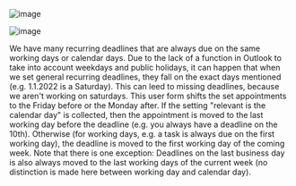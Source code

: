 ![image](https://user-images.githubusercontent.com/83080037/145626829-7ef8e132-d7ee-4c13-a2b4-dfd1d09fb733.png)

![image](https://user-images.githubusercontent.com/83080037/145626837-d18ab9cf-ce0f-42db-97ba-8d857df8b0e8.png)

We have many recurring deadlines that are always due on the same working days or calendar days. Due to the lack of a function 
in Outlook to take into account weekdays and public holidays, it can happen that when we set general recurring deadlines, 
they fall on the exact days mentioned (e.g. 1.1.2022 is a Saturday). This can leed to missing deadlines, because we aren't working on saturdays. 
This user form shifts the set appointments to the Friday before or the Monday after. 
If the setting "relevant is the calendar day" is collected, then the appointment is moved to the last working day before the deadline (e.g. you always have a deadline on the 10th). 
Otherwise (for working days, e.g. a task is always due on the first working day), the deadline is moved to the first working day of the coming week.
Note that there is one exception: Deadlines on the last business day is also always moved to the last working days of the current week 
(no distinction is made here between working day and calendar day).
